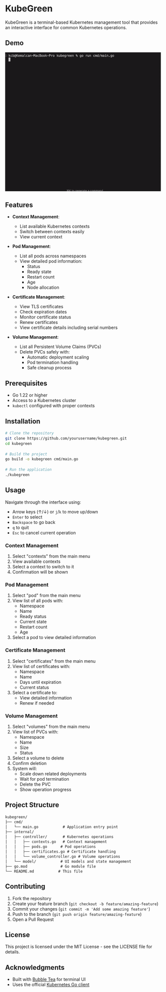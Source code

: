 # KubeGreen

KubeGreen is a terminal-based Kubernetes management tool that provides an interactive interface for common Kubernetes operations.

## Demo

![KubeGreen Demo](docs/images/kubegreen.gif)

## Features

- **Context Management**: 
  - List available Kubernetes contexts
  - Switch between contexts easily
  - View current context

- **Pod Management**: 
  - List all pods across namespaces
  - View detailed pod information:
    - Status
    - Ready state
    - Restart count
    - Age
    - Node allocation

- **Certificate Management**: 
  - View TLS certificates
  - Check expiration dates
  - Monitor certificate status
  - Renew certificates
  - View certificate details including serial numbers

- **Volume Management**: 
  - List all Persistent Volume Claims (PVCs)
  - Delete PVCs safely with:
    - Automatic deployment scaling
    - Pod termination handling
    - Safe cleanup process

## Prerequisites

- Go 1.22 or higher
- Access to a Kubernetes cluster
- `kubectl` configured with proper contexts

## Installation

```bash
# Clone the repository
git clone https://github.com/yourusername/kubegreen.git
cd kubegreen

# Build the project
go build -o kubegreen cmd/main.go

# Run the application
./kubegreen
```

## Usage

Navigate through the interface using:
- Arrow keys (↑/↓) or `j`/`k` to move up/down
- `Enter` to select
- `Backspace` to go back
- `q` to quit
- `Esc` to cancel current operation

### Context Management
1. Select "contexts" from the main menu
2. View available contexts
3. Select a context to switch to it
4. Confirmation will be shown

### Pod Management
1. Select "pod" from the main menu
2. View list of all pods with:
   - Namespace
   - Name
   - Ready status
   - Current state
   - Restart count
   - Age
3. Select a pod to view detailed information

### Certificate Management
1. Select "certificates" from the main menu
2. View list of certificates with:
   - Namespace
   - Name
   - Days until expiration
   - Current status
3. Select a certificate to:
   - View detailed information
   - Renew if needed

### Volume Management
1. Select "volumes" from the main menu
2. View list of PVCs with:
   - Namespace
   - Name
   - Size
   - Status
3. Select a volume to delete
4. Confirm deletion
5. System will:
   - Scale down related deployments
   - Wait for pod termination
   - Delete the PVC
   - Show operation progress

## Project Structure

```
kubegreen/
├── cmd/
│   └── main.go           # Application entry point
├── internal/
│   ├── controller/       # Kubernetes operations
│   │   ├── contexts.go   # Context management
│   │   ├── pods.go      # Pod operations
│   │   ├── certificates.go # Certificate handling
│   │   └── volume_controller.go # Volume operations
│   └── model/           # UI models and state management
├── go.mod               # Go module file
└── README.md           # This file
```

## Contributing

1. Fork the repository
2. Create your feature branch (`git checkout -b feature/amazing-feature`)
3. Commit your changes (`git commit -m 'Add some amazing feature'`)
4. Push to the branch (`git push origin feature/amazing-feature`)
5. Open a Pull Request

## License

This project is licensed under the MIT License - see the LICENSE file for details.

## Acknowledgments

- Built with [Bubble Tea](https://github.com/charmbracelet/bubbletea) for terminal UI
- Uses the official [Kubernetes Go client](https://github.com/kubernetes/client-go) 